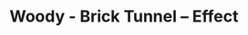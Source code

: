---
title: Woody - Brick Tunnel – Effect
builder: true
type: coming-soon

# Content section
sections:
  - headerSection
  - aboutSection
  - servicesSection
  - teamSection
  - contactSection
  - subscribeSection

# Background effect
brickTunnelEffect: 
  enable: true
  ### Texture Background
  image: /images/stonePattern.jpg

---